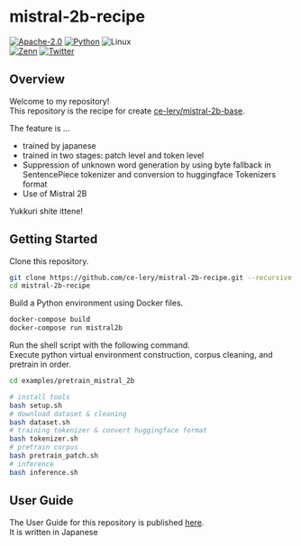 # mistral-2b-recipe

[![Apache-2.0](https://custom-icon-badges.herokuapp.com/badge/license-Apache%202.0-8BB80A.svg?logo=law&logoColor=white)](LICENSE)
[![Python](https://custom-icon-badges.herokuapp.com/badge/Python-3572A5.svg?logo=Python&logoColor=white)]()
![Linux](https://custom-icon-badges.herokuapp.com/badge/Linux-F6CE18.svg?logo=Linux&logoColor=white)  
[![Zenn](https://img.shields.io/badge/--FFFFFF?style=social&logo=zenn&label=zenn)](https://zenn.dev/selllous)
[![Twitter](https://img.shields.io/badge/--FFFFFF?style=social&logo=twitter&label=twitter)](https://twitter.com/ce__lery)

## Overview

Welcome to my repository!   
This repository is the recipe for create [ce-lery/mistral-2b-base](https://huggingface.co/ce-lery/mistral-2b-base).

The feature is ...

- trained by japanese
- trained in two stages: patch level and token level
- Suppression of unknown word generation by using byte fallback in SentencePiece tokenizer and conversion to huggingface Tokenizers format
- Use of Mistral 2B

Yukkuri shite ittene!

## Getting Started

Clone this repository.

```bash
git clone https://github.com/ce-lery/mistral-2b-recipe.git --recursive
cd mistral-2b-recipe
```

Build a Python environment using Docker files.

```bash 
docker-compose build
docker-compose run mistral2b
```

Run the shell script with the following command.  
Execute python virtual environment construction, corpus cleaning, and pretrain in order.  

```bash
cd examples/pretrain_mistral_2b

# install tools
bash setup.sh
# download dataset & cleaning
bash dataset.sh
# training tokenizer & convert huggingface format
bash tokenizer.sh
# pretrain corpus
bash pretrain_patch.sh
# inference
bash inference.sh
```

## User Guide

The User Guide for this repository is published [here](https://zenn.dev/selllous/articles/transformers_pretrain_to_ft2).  
It is written in Japanese  


<!-- ## Getting Started

```bash
docker build -t mistral-300m-image ./
docker run -v $PWD/:/home/mistral-300m/ -it --gpus all mistral-300m-image
```


```bash
# docker build -t mistral-300m-image ./
docker run -v $PWD/:/home/mistral-300m/ --gpus all -it -d --name=te-mistral- nvcr.io/nvidia/pytorch:24.04-py3
```
 -->
